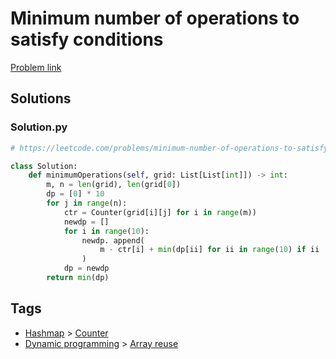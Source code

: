 # Minimum number of operations to satisfy conditions

[Problem link](https://leetcode.com/problems/minimum-number-of-operations-to-satisfy-conditions/)

## Solutions


### Solution.py
```py
# https://leetcode.com/problems/minimum-number-of-operations-to-satisfy-conditions/

class Solution:
    def minimumOperations(self, grid: List[List[int]]) -> int:
        m, n = len(grid), len(grid[0])
        dp = [0] * 10
        for j in range(n):
            ctr = Counter(grid[i][j] for i in range(m))
            newdp = []
            for i in range(10):
                newdp. append(
                    m - ctr[i] + min(dp[ii] for ii in range(10) if ii != i)
                )
            dp = newdp
        return min(dp)
```
## Tags

* [Hashmap](/README.md#Hashmap) > [Counter](/README.md#Hashmap-Counter)
* [Dynamic programming](/README.md#Dynamic_programming) > [Array reuse](/README.md#Dynamic_programming-Array_reuse)
